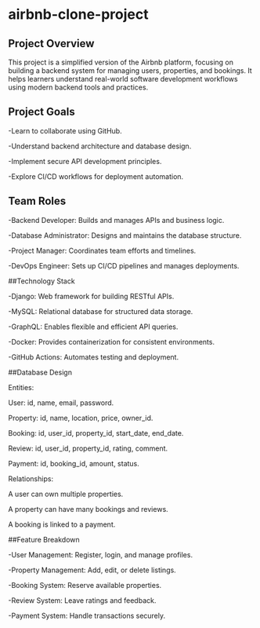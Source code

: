 # airbnb-clone-project
## Project Overview
This project is a simplified version of the Airbnb platform, focusing on building a backend system for managing users, properties, and bookings. It helps learners understand real-world software development workflows using modern backend tools and practices.

## Project Goals
-Learn to collaborate using GitHub.

-Understand backend architecture and database design.

-Implement secure API development principles.

-Explore CI/CD workflows for deployment automation.

## Team Roles
-Backend Developer: Builds and manages APIs and business logic.

-Database Administrator: Designs and maintains the database structure.

-Project Manager: Coordinates team efforts and timelines.

-DevOps Engineer: Sets up CI/CD pipelines and manages deployments.

##Technology Stack

-Django: Web framework for building RESTful APIs.

-MySQL: Relational database for structured data storage.

-GraphQL: Enables flexible and efficient API queries.

-Docker: Provides containerization for consistent environments.

-GitHub Actions: Automates testing and deployment.

##Database Design

Entities:

User: id, name, email, password.

Property: id, name, location, price, owner_id.

Booking: id, user_id, property_id, start_date, end_date.

Review: id, user_id, property_id, rating, comment.

Payment: id, booking_id, amount, status.

Relationships:

A user can own multiple properties.

A property can have many bookings and reviews.

A booking is linked to a payment.

##Feature Breakdown

-User Management: Register, login, and manage profiles.

-Property Management: Add, edit, or delete listings.

-Booking System: Reserve available properties.

-Review System: Leave ratings and feedback.

-Payment System: Handle transactions securely.
